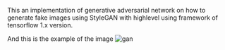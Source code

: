 This an implementation of generative adversarial network on how to generate
fake images using StyleGAN with highlevel using framework of tensorflow 1.x
version.

And this is the example of the image
![gan](gan.png)
